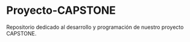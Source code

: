 # Proyecto-CAPSTONE
Repositorio dedicado al desarrollo y programación de nuestro proyecto CAPSTONE.
